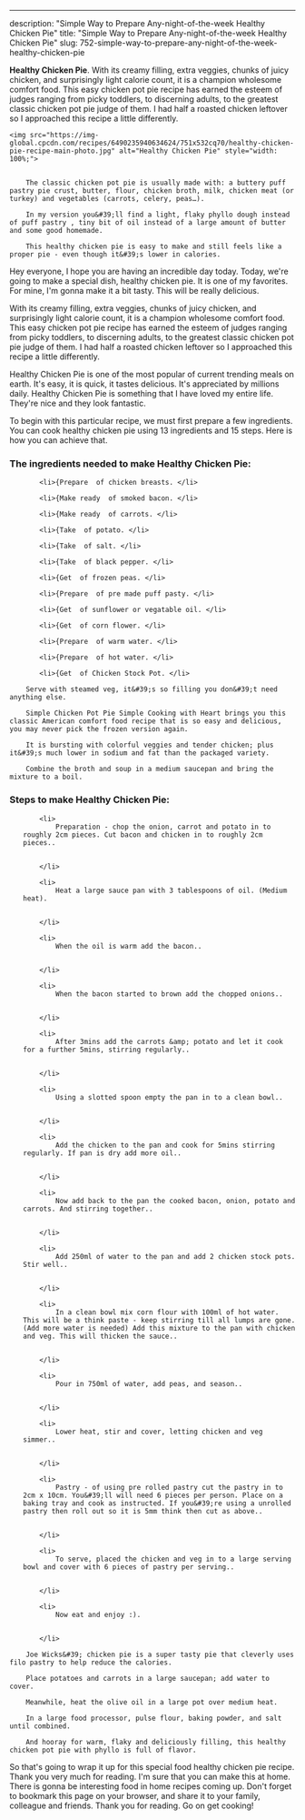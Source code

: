 ---
description: "Simple Way to Prepare Any-night-of-the-week Healthy Chicken Pie"
title: "Simple Way to Prepare Any-night-of-the-week Healthy Chicken Pie"
slug: 752-simple-way-to-prepare-any-night-of-the-week-healthy-chicken-pie

<p>
	<strong>Healthy Chicken Pie</strong>. 
	With its creamy filling, extra veggies, chunks of juicy chicken, and surprisingly light calorie count, it is a champion wholesome comfort food. This easy chicken pot pie recipe has earned the esteem of judges ranging from picky toddlers, to discerning adults, to the greatest classic chicken pot pie judge of them. I had half a roasted chicken leftover so I approached this recipe a little differently.
</p>
<p>
	
	<img src="https://img-global.cpcdn.com/recipes/6490235940634624/751x532cq70/healthy-chicken-pie-recipe-main-photo.jpg" alt="Healthy Chicken Pie" style="width: 100%;">
	
	
		The classic chicken pot pie is usually made with: a buttery puff pastry pie crust, butter, flour, chicken broth, milk, chicken meat (or turkey) and vegetables (carrots, celery, peas…).
	
		In my version you&#39;ll find a light, flaky phyllo dough instead of puff pastry , tiny bit of oil instead of a large amount of butter and some good homemade.
	
		This healthy chicken pie is easy to make and still feels like a proper pie - even though it&#39;s lower in calories.
	
</p>
<p>
	Hey everyone, I hope you are having an incredible day today. Today, we're going to make a special dish, healthy chicken pie. It is one of my favorites. For mine, I'm gonna make it a bit tasty. This will be really delicious.
</p>
	
<p>
	With its creamy filling, extra veggies, chunks of juicy chicken, and surprisingly light calorie count, it is a champion wholesome comfort food. This easy chicken pot pie recipe has earned the esteem of judges ranging from picky toddlers, to discerning adults, to the greatest classic chicken pot pie judge of them. I had half a roasted chicken leftover so I approached this recipe a little differently.
</p>
<p>
	Healthy Chicken Pie is one of the most popular of current trending meals on earth. It's easy, it is quick, it tastes delicious. It's appreciated by millions daily. Healthy Chicken Pie is something that I have loved my entire life. They're nice and they look fantastic.
</p>

<p>
To begin with this particular recipe, we must first prepare a few ingredients. You can cook healthy chicken pie using 13 ingredients and 15 steps. Here is how you can achieve that.
</p>

<h3>The ingredients needed to make Healthy Chicken Pie:</h3>

<ol>
	
		<li>{Prepare  of chicken breasts. </li>
	
		<li>{Make ready  of smoked bacon. </li>
	
		<li>{Make ready  of carrots. </li>
	
		<li>{Take  of potato. </li>
	
		<li>{Take  of salt. </li>
	
		<li>{Take  of black pepper. </li>
	
		<li>{Get  of frozen peas. </li>
	
		<li>{Prepare  of pre made puff pasty. </li>
	
		<li>{Get  of sunflower or vegatable oil. </li>
	
		<li>{Get  of corn flower. </li>
	
		<li>{Prepare  of warm water. </li>
	
		<li>{Prepare  of hot water. </li>
	
		<li>{Get  of Chicken Stock Pot. </li>
	
</ol>
<p>
	
		Serve with steamed veg, it&#39;s so filling you don&#39;t need anything else.
	
		Simple Chicken Pot Pie Simple Cooking with Heart brings you this classic American comfort food recipe that is so easy and delicious, you may never pick the frozen version again.
	
		It is bursting with colorful veggies and tender chicken; plus it&#39;s much lower in sodium and fat than the packaged variety.
	
		Combine the broth and soup in a medium saucepan and bring the mixture to a boil.
	
</p>

<h3>Steps to make Healthy Chicken Pie:</h3>

<ol>
	
		<li>
			Preparation - chop the onion, carrot and potato in to roughly 2cm pieces. Cut bacon and chicken in to roughly 2cm pieces..
			
			
		</li>
	
		<li>
			Heat a large sauce pan with 3 tablespoons of oil. (Medium heat).
			
			
		</li>
	
		<li>
			When the oil is warm add the bacon..
			
			
		</li>
	
		<li>
			When the bacon started to brown add the chopped onions..
			
			
		</li>
	
		<li>
			After 3mins add the carrots &amp; potato and let it cook for a further 5mins, stirring regularly..
			
			
		</li>
	
		<li>
			Using a slotted spoon empty the pan in to a clean bowl..
			
			
		</li>
	
		<li>
			Add the chicken to the pan and cook for 5mins stirring regularly. If pan is dry add more oil..
			
			
		</li>
	
		<li>
			Now add back to the pan the cooked bacon, onion, potato and carrots. And stirring together..
			
			
		</li>
	
		<li>
			Add 250ml of water to the pan and add 2 chicken stock pots. Stir well..
			
			
		</li>
	
		<li>
			In a clean bowl mix corn flour with 100ml of hot water. This will be a think paste - keep stirring till all lumps are gone. (Add more water is needed) Add this mixture to the pan with chicken and veg. This will thicken the sauce..
			
			
		</li>
	
		<li>
			Pour in 750ml of water, add peas, and season..
			
			
		</li>
	
		<li>
			Lower heat, stir and cover, letting chicken and veg simmer..
			
			
		</li>
	
		<li>
			Pastry - of using pre rolled pastry cut the pastry in to 2cm x 10cm. You&#39;ll will need 6 pieces per person. Place on a baking tray and cook as instructed. If you&#39;re using a unrolled pastry then roll out so it is 5mm think then cut as above..
			
			
		</li>
	
		<li>
			To serve, placed the chicken and veg in to a large serving bowl and cover with 6 pieces of pastry per serving..
			
			
		</li>
	
		<li>
			Now eat and enjoy :).
			
			
		</li>
	
</ol>

<p>
	
		Joe Wicks&#39; chicken pie is a super tasty pie that cleverly uses filo pastry to help reduce the calories.
	
		Place potatoes and carrots in a large saucepan; add water to cover.
	
		Meanwhile, heat the olive oil in a large pot over medium heat.
	
		In a large food processor, pulse flour, baking powder, and salt until combined.
	
		And hooray for warm, flaky and deliciously filling, this healthy chicken pot pie with phyllo is full of flavor.
	
</p>

<p>
	So that's going to wrap it up for this special food healthy chicken pie recipe. Thank you very much for reading. I'm sure that you can make this at home. There is gonna be interesting food in home recipes coming up. Don't forget to bookmark this page on your browser, and share it to your family, colleague and friends. Thank you for reading. Go on get cooking!
</p>
